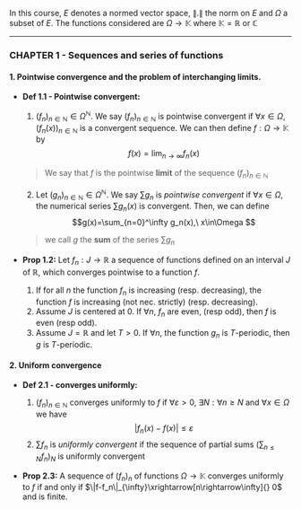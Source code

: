 In this course, $E$ denotes a normed vector space, $\|.\|$ the norm on $E$ and $\Omega$ a subset of $E$. The functions considered are $\Omega\rightarrow \mathbb{K}$ where $\mathbb{K}=\mathbb{R}$ or $\mathbb{C}$

---

### CHAPTER 1 - Sequences and series of functions
#### 1. Pointwise convergence and the problem of interchanging limits.

- **Def 1.1 - Pointwise convergent:** 
    1. $(f_n)_{n\in\mathbb{N}}\in\Omega^\mathbb{N}$. We say $(f_n)_{n\in\mathbb{N}}$ is pointwise convergent if $\forall x \in \Omega, (f_n(x))_{n\in\mathbb{N}}$ is a convergent sequence. We can then define $f:\Omega\rightarrow\mathbb{K}$ by 
    $$f(x) = \lim_{n\rightarrow\infty}f_n(x)$$
    > We say that $f$ is the pointwise **limit** of the sequence $(f_n)_{n\in\mathbb{N}}$

    2. Let $(g_n)_{n\in\mathbb{N}}\in\Omega^\mathbb{N}$. We say $\sum g_n$ is *pointwise convergent* if $\forall x \in \Omega$, the numerical series $\sum g_n(x)$ is convergent. Then, we can define
    $$g(x)=\sum_{n=0}^\infty g_n(x),\ x\in\Omega $$
    > we call $g$ the **sum** of the series $\sum g_n$

- **Prop 1.2:** Let $f_n:J\rightarrow \mathbb{R}$ a sequence of functions defined on an interval $J$ of $\mathbb{R}$, which converges pointwise to a function $f$.
    1. If for all $n$ the function $f_n$ is increasing (resp. decreasing), the function $f$ is increasing (not nec. strictly) (resp. decreasing).
    2. Assume $J$ is centered at 0. If $\forall n, \ f_n$ are even, (resp odd), then $f$ is even (resp odd).
    3. Assume $J=\mathbb{R}$ and let $T>0$. If $\forall n$, the function $g_n$ is $T$-periodic, then $g$ is $T$-periodic.


#### 2. Uniform convergence

- **Def 2.1 - converges uniformly:**
    1. $(f_n)_{n\in\mathbb{N}}$ converges uniformly to $f$ if $\forall \varepsilon>0,\ \exists N : \forall n\ge N$ and $\forall x\in\Omega$ we have
$$|f_n(x)-f(x)|\le\varepsilon$$
    2. $\sum f_n$ is *uniformly convergent* if the sequence of partial sums $(\sum_{n\le N} f_n)_N$ is uniformly convergent

- **Prop 2.3:** A sequence of $(f_n)_n$ of functions $\Omega\rightarrow\mathbb{K}$ converges uniformly to $f$ if and only if $\|f-f_n\|_{\infty}\xrightarrow[n\rightarrow\infty]{} 0$ and is finite.